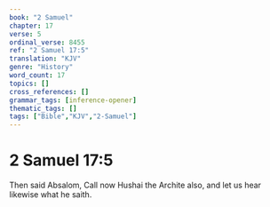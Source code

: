 ```yaml
---
book: "2 Samuel"
chapter: 17
verse: 5
ordinal_verse: 8455
ref: "2 Samuel 17:5"
translation: "KJV"
genre: "History"
word_count: 17
topics: []
cross_references: []
grammar_tags: [inference-opener]
thematic_tags: []
tags: ["Bible","KJV","2-Samuel"]
---
```


# 2 Samuel 17:5

Then said Absalom, Call now Hushai the Archite also, and let us hear likewise what he saith.
